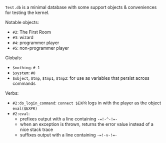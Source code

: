 `Test.db` is a minimal database with some support objects & conveniences for testing the kernel.

Notable objects:

- `#2`: The First Room
- `#3`: wizard
- `#4`: programmer player
- `#5`: non-programmer player

Globals:

- `$nothing`: `#-1`
- `$system`: `#0`
- `$object`, `$tmp`, `$tmp1`, `$tmp2`: for use as variables that persist across commands

Verbs:

- `#2:do_login_command`: `connect $EXPR` logs in with the player as the object `eval($EXPR)`
- `#2:eval`:
  - prefixes output with a line containing `-=!-^-!=-`
  - when an exception is thrown, returns the error value instead of a nice stack trace
  - suffixes output with a line containing `-=!-v-!=-`
